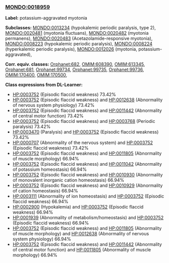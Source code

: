 
### [MONDO:0018959](http://purl.obolibrary.org/obo/MONDO_0018959)
**Label:** potassium-aggravated myotonia

**Subclasses:** [MONDO:0013234](http://purl.obolibrary.org/obo/MONDO_0013234) (hypokalemic periodic paralysis, type 2), [MONDO:0020481](http://purl.obolibrary.org/obo/MONDO_0020481) (myotonia fluctuans), [MONDO:0020482](http://purl.obolibrary.org/obo/MONDO_0020482) (myotonia permanens), [MONDO:0020483](http://purl.obolibrary.org/obo/MONDO_0020483) (Acetazolamide-responsive myotonia), [MONDO:0008223](http://purl.obolibrary.org/obo/MONDO_0008223) (hypokalemic periodic paralysis), [MONDO:0008224](http://purl.obolibrary.org/obo/MONDO_0008224) (hyperkalemic periodic paralysis), [MONDO:0012026](http://purl.obolibrary.org/obo/MONDO_0012026) (myotonia, potassium-aggravated), 

**Corr. equiv. classes:** [Orphanet:682](http://www.orpha.net/ORDO/Orphanet_682), [OMIM:608390](http://purl.obolibrary.org/obo/OMIM_608390), [OMIM:613345](http://purl.obolibrary.org/obo/OMIM_613345), [Orphanet:681](http://www.orpha.net/ORDO/Orphanet_681), [Orphanet:99734](http://www.orpha.net/ORDO/Orphanet_99734), [Orphanet:99735](http://www.orpha.net/ORDO/Orphanet_99735), [Orphanet:99736](http://www.orpha.net/ORDO/Orphanet_99736), [OMIM:170400](http://purl.obolibrary.org/obo/OMIM_170400), [OMIM:170500](http://purl.obolibrary.org/obo/OMIM_170500), 

**Class expressions from DL-Learner:**

- [HP:0003752](http://purl.obolibrary.org/obo/HP_0003752) (Episodic flaccid weakness) 73.42%
- [HP:0003752](http://purl.obolibrary.org/obo/HP_0003752) (Episodic flaccid weakness) and [HP:0012638](http://purl.obolibrary.org/obo/HP_0012638) (Abnormality of nervous system physiology) 73.42%
- [HP:0003752](http://purl.obolibrary.org/obo/HP_0003752) (Episodic flaccid weakness) and [HP:0011442](http://purl.obolibrary.org/obo/HP_0011442) (Abnormality of central motor function) 73.42%
- [HP:0003752](http://purl.obolibrary.org/obo/HP_0003752) (Episodic flaccid weakness) and [HP:0003768](http://purl.obolibrary.org/obo/HP_0003768) (Periodic paralysis) 73.42%
- [HP:0003470](http://purl.obolibrary.org/obo/HP_0003470) (Paralysis) and [HP:0003752](http://purl.obolibrary.org/obo/HP_0003752) (Episodic flaccid weakness) 73.42%
- [HP:0000707](http://purl.obolibrary.org/obo/HP_0000707) (Abnormality of the nervous system) and [HP:0003752](http://purl.obolibrary.org/obo/HP_0003752) (Episodic flaccid weakness) 73.42%
- [HP:0003752](http://purl.obolibrary.org/obo/HP_0003752) (Episodic flaccid weakness) and [HP:0011805](http://purl.obolibrary.org/obo/HP_0011805) (Abnormality of muscle morphology) 66.94%
- [HP:0003752](http://purl.obolibrary.org/obo/HP_0003752) (Episodic flaccid weakness) and [HP:0011042](http://purl.obolibrary.org/obo/HP_0011042) (Abnormality of potassium homeostasis) 66.94%
- [HP:0003752](http://purl.obolibrary.org/obo/HP_0003752) (Episodic flaccid weakness) and [HP:0010930](http://purl.obolibrary.org/obo/HP_0010930) (Abnormality of monovalent inorganic cation homeostasis) 66.94%
- [HP:0003752](http://purl.obolibrary.org/obo/HP_0003752) (Episodic flaccid weakness) and [HP:0010929](http://purl.obolibrary.org/obo/HP_0010929) (Abnormality of cation homeostasis) 66.94%
- [HP:0003111](http://purl.obolibrary.org/obo/HP_0003111) (Abnormality of ion homeostasis) and [HP:0003752](http://purl.obolibrary.org/obo/HP_0003752) (Episodic flaccid weakness) 66.94%
- [HP:0002900](http://purl.obolibrary.org/obo/HP_0002900) (Hypokalemia) and [HP:0003752](http://purl.obolibrary.org/obo/HP_0003752) (Episodic flaccid weakness) 66.94%
- [HP:0001939](http://purl.obolibrary.org/obo/HP_0001939) (Abnormality of metabolism/homeostasis) and [HP:0003752](http://purl.obolibrary.org/obo/HP_0003752) (Episodic flaccid weakness) 66.94%
- [HP:0003752](http://purl.obolibrary.org/obo/HP_0003752) (Episodic flaccid weakness) and [HP:0011805](http://purl.obolibrary.org/obo/HP_0011805) (Abnormality of muscle morphology) and [HP:0012638](http://purl.obolibrary.org/obo/HP_0012638) (Abnormality of nervous system physiology) 66.94%
- [HP:0003752](http://purl.obolibrary.org/obo/HP_0003752) (Episodic flaccid weakness) and [HP:0011442](http://purl.obolibrary.org/obo/HP_0011442) (Abnormality of central motor function) and [HP:0011805](http://purl.obolibrary.org/obo/HP_0011805) (Abnormality of muscle morphology) 66.94%


